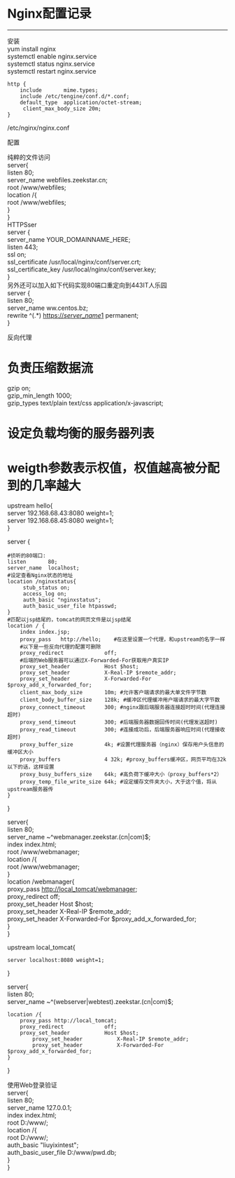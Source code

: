 # Nginx配置记录

---

安装  
yum install nginx  
systemctl enable nginx.service  
systemctl status nginx.service  
systemctl restart nginx.service

```
http {
    include       mime.types;
    include /etc/tengine/conf.d/*.conf;
    default_type  application/octet-stream;
     client_max_body_size 20m;
}
```

/etc/nginx/nginx.conf

配置

纯粹的文件访问  
    server{  
        listen 80;  
        server\_name webfiles.zeekstar.cn;  
        root /www/webfiles;  
        location /{  
            root /www/webfiles;  
        }  
    }  
HTTPSser  
server {  
    server\_name YOUR\_DOMAINNAME\_HERE;  
    listen 443;  
    ssl on;  
    ssl\_certificate /usr/local/nginx/conf/server.crt;  
    ssl\_certificate\_key /usr/local/nginx/conf/server.key;  
}  
另外还可以加入如下代码实现80端口重定向到443IT人乐园  
server {  
    listen 80;  
    server\_name ww.centos.bz;  
    rewrite ^\(.\*\) [https://$server\_name$1](https://$server_name$1) permanent;  
}

反向代理

# 负责压缩数据流

gzip              on;  
gzip\_min\_length   1000;  
gzip\_types        text/plain text/css application/x-javascript;

# 设定负载均衡的服务器列表

# weigth参数表示权值，权值越高被分配到的几率越大

upstream hello{  
    server 192.168.68.43:8080 weight=1;  
    server 192.168.68.45:8080 weight=1;  
}

server {

```
#侦听的80端口:
listen       80;
server_name  localhost;
#设定查看Nginx状态的地址
location /nginxstatus{
     stub_status on;
     access_log on;
     auth_basic "nginxstatus";
     auth_basic_user_file htpasswd;
}
#匹配以jsp结尾的，tomcat的网页文件是以jsp结尾
location / {
    index index.jsp;
    proxy_pass   http://hello;    #在这里设置一个代理，和upstream的名字一样
    #以下是一些反向代理的配置可删除
    proxy_redirect             off; 
    #后端的Web服务器可以通过X-Forwarded-For获取用户真实IP
    proxy_set_header           Host $host; 
    proxy_set_header           X-Real-IP $remote_addr; 
    proxy_set_header           X-Forwarded-For $proxy_add_x_forwarded_for; 
    client_max_body_size       10m; #允许客户端请求的最大单文件字节数
    client_body_buffer_size    128k; #缓冲区代理缓冲用户端请求的最大字节数
    proxy_connect_timeout      300; #nginx跟后端服务器连接超时时间(代理连接超时)
    proxy_send_timeout         300; #后端服务器数据回传时间(代理发送超时)
    proxy_read_timeout         300; #连接成功后，后端服务器响应时间(代理接收超时)
    proxy_buffer_size          4k; #设置代理服务器（nginx）保存用户头信息的缓冲区大小
    proxy_buffers              4 32k; #proxy_buffers缓冲区，网页平均在32k以下的话，这样设置
    proxy_busy_buffers_size    64k; #高负荷下缓冲大小（proxy_buffers*2）
    proxy_temp_file_write_size 64k; #设定缓存文件夹大小，大于这个值，将从upstream服务器传
}
```

}

server{  
    listen 80;  
    server\_name ~^webmanager.zeekstar.\(cn\|com\)$;  
    index index.html;  
    root /www/webmanager;  
    location /{  
        root /www/webmanager;  
    }  
    location /webmanager{  
        proxy\_pass [http://local\_tomcat/webmanager](http://local_tomcat/webmanager);  
        proxy\_redirect             off;  
        proxy\_set\_header           Host $host;  
            proxy\_set\_header           X-Real-IP $remote\_addr;  
            proxy\_set\_header           X-Forwarded-For $proxy\_add\_x\_forwarded\_for;  
    }  
}

upstream local\_tomcat{

```
server localhost:8080 weight=1;
```

}

server{  
    listen 80;  
    server\_name ~^\(webserver\|webtest\).zeekstar.\(cn\|com\)$;

```
location /{
    proxy_pass http://local_tomcat;
    proxy_redirect             off; 
    proxy_set_header           Host $host; 
        proxy_set_header           X-Real-IP $remote_addr; 
        proxy_set_header           X-Forwarded-For $proxy_add_x_forwarded_for; 
}
```

}

使用Web登录验证  
    server{  
        listen 80;  
        server\_name 127.0.0.1;  
        index index.html;  
        root D:/www/;  
        location /{  
            root D:/www/;  
            auth\_basic "liuyixintest";  
            auth\_basic\_user\_file D:/www/pwd.db;  
        }  
    }

